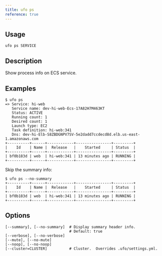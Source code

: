 ```yaml
---
title: ufo ps
reference: true
---
```


## Usage

    ufo ps SERVICE

## Description

Show process info on ECS service.

## Examples

    $ ufo ps
    => Service: hi-web
       Service name: dev-hi-web-Ecs-17A82H7M463KT
       Status: ACTIVE
       Running count: 1
       Desired count: 1
       Launch type: EC2
       Task definition: hi-web:341
       Dns: dev-hi-Elb-S8ZBDGNPV7SV-5e2dadd7ccdecd8d.elb.us-east-1.amazonaws.com
    +----------+------+------------+----------------+---------+
    |    Id    | Name |  Release   |    Started     | Status  |
    +----------+------+------------+----------------+---------+
    | bf0b183d | web  | hi-web:341 | 13 minutes ago | RUNNING |
    +----------+------+------------+----------------+---------+

Skip the summary info:

    $ ufo ps --no-summary
    +----------+------+------------+----------------+---------+
    |    Id    | Name |  Release   |    Started     | Status  |
    +----------+------+------------+----------------+---------+
    | bf0b183d | web  | hi-web:341 | 13 minutes ago | RUNNING |
    +----------+------+------------+----------------+---------+


## Options

```
[--summary], [--no-summary]  # Display summary header info.
                             # Default: true
[--verbose], [--no-verbose]  
[--mute], [--no-mute]        
[--noop], [--no-noop]        
[--cluster=CLUSTER]          # Cluster.  Overrides .ufo/settings.yml.
```

